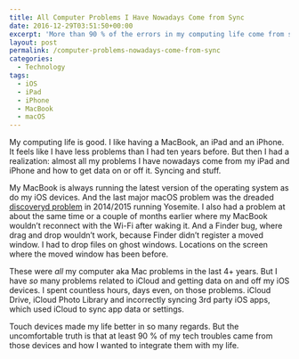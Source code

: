```yaml
---
title: All Computer Problems I Have Nowadays Come from Sync
date: 2016-12-29T03:51:50+00:00
excerpt: 'More than 90 % of the errors in my computing life come from syncing via iCloud and the restrictions of iOS. macOS is fine by comparison.'
layout: post
permalink: /computer-problems-nowadays-come-from-sync
categories:
  - Technology
tags:
  - iOS
  - iPad
  - iPhone
  - MacBook
  - macOS
---
```

My computing life is good. I like having a MacBook, an iPad and an iPhone. It feels like I have less problems than I had ten years before. But then I had a realization: almost all my problems I have nowadays come from my iPad and iPhone and how to get data on or off it. Syncing and stuff.

My MacBook is always running the latest version of the operating system as do my iOS devices. And the last major macOS problem was the dreaded [discoveryd problem](http://arstechnica.com/apple/2015/01/why-dns-in-os-x-10-10-is-broken-and-what-you-can-do-to-fix-it/) in 2014/2015 running Yosemite. I also had a problem at about the same time or a couple of months earlier where my MacBook wouldn’t reconnect with the Wi-Fi after waking it. And a Finder bug, where drag and drop wouldn’t work, because Finder didn’t register a moved window. I had to drop files on ghost windows. Locations on the screen where the moved window has been before.

These were _all_ my computer aka Mac problems in the last 4+ years. But I have _so_ many problems related to iCloud and getting data on and off my iOS devices. I spent countless hours, days even, on those problems. iCloud Drive, iCloud Photo Library and incorrectly syncing 3rd party iOS apps, which used iCloud to sync app data or settings.

Touch devices made my life better in so many regards. But the uncomfortable truth is that at least 90 % of my tech troubles came from those devices and how I wanted to integrate them with my life.